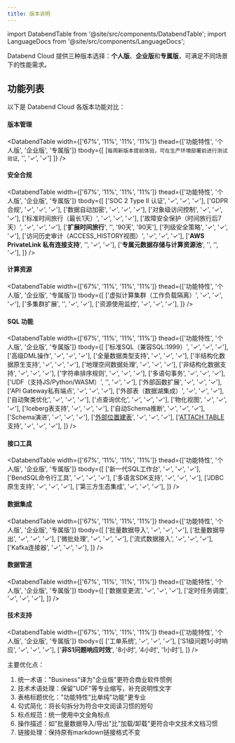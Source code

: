 ```yaml
---
title: 版本说明
---
```


import DatabendTable from '@site/src/components/DatabendTable';
import LanguageDocs from '@site/src/components/LanguageDocs';

Databend Cloud 提供三种版本选择：**个人版**、**企业版**和**专属版**，可满足不同场景下的性能需求。

<LanguageDocs
cn=
'
如需快速了解各版本特性，请访问 [https://www.databend.cn/databend-cloud](https://www.databend.cn/databend-cloud)。定价详情请参阅 [计费说明](/guides/products/dc/pricing)，完整功能对比请查看 [功能列表](#feature-lists)。
'
en=
'
For a quick overview of these editions, see [https://www.databend.com/databend-cloud](https://www.databend.com/databend-cloud). For the pricing information, see [Pricing & Billing](/guides/products/dc/pricing). For the detailed feature list among these editions, see [Feature Lists](#feature-lists).
'/>

## 功能列表

以下是 Databend Cloud 各版本功能对比：

#### 版本管理

<DatabendTable
width={['67%', '11%', '11%', '11%']}
thead={['功能特性', '个人版', '企业版', '专属版']}
tbody={[
[`每周新版本提前体验，可在生产环境部署前进行测试验证`, '', '✓', '✓']
]} />

#### 安全合规

<DatabendTable
width={['67%', '11%', '11%', '11%']}
thead={['功能特性', '个人版', '企业版', '专属版']}
tbody={[
['SOC 2 Type II 认证', '✓', '✓', '✓'],
['GDPR 合规', '✓', '✓', '✓'],
['数据自动加密', '✓', '✓', '✓'],
['对象级访问控制', '✓', '✓', '✓'],
['标准时间旅行（最长1天）', '✓', '✓', '✓'],
['故障安全保护（时间旅行后7天）', '✓', '✓', '✓'],
['<b>扩展时间旅行</b>', '', '90天', '90天'],
['列级安全策略', '✓', '✓', '✓'],
['访问历史审计（ACCESS_HISTORY视图）', '✓', '✓', '✓'],
['<b>AWS PrivateLink 私有连接支持</b>', '', '✓', '✓'],
['<b>专属元数据存储与计算资源池</b>', '', '', '✓'],
]}
/>

#### 计算资源

<DatabendTable
width={['67%', '11%', '11%', '11%']}
thead={['功能特性', '个人版', '企业版', '专属版']}
tbody={[
['虚拟计算集群（工作负载隔离）', '✓', '✓', '✓'],
['多集群扩展', '', '✓', '✓'],
['资源使用监控', '✓', '✓', '✓'],
]}
/>

#### SQL 功能

<DatabendTable
width={['67%', '11%', '11%', '11%']}
thead={['功能特性', '个人版', '企业版', '专属版']}
tbody={[
['标准SQL（兼容SQL:1999）', '✓', '✓', '✓'],
['高级DML操作', '✓', '✓', '✓'],
['全量数据类型支持', '✓', '✓', '✓'],
['半结构化数据原生支持', '✓', '✓', '✓'],
['地理空间数据处理', '✓', '✓', '✓'],
['非结构化数据支持', '✓', '✓', '✓'],
['字符串排序规则', '✓', '✓', '✓'],
['多语句事务', '✓', '✓', '✓'],
['UDF（支持JS/Python/WASM）', '', '✓', '✓'],
['外部函数扩展', '✓', '✓', '✓'],
['API Gateway私有端点', '✓', '✓', '✓'],
['外部表（数据湖集成）', '✓', '✓', '✓'],
['自动聚类优化', '✓', '✓', '✓'],
['点查询优化', '✓', '✓', '✓'],
['物化视图', '✓', '✓', '✓'],
['Iceberg表支持', '✓', '✓', '✓'],
['自动Schema推断', '✓', '✓', '✓'],
['Schema演进', '✓', '✓', '✓'],
['<a href="/sql/sql-commands/ddl/table/ddl-create-table-external-location" target="_self">外部位置建表</a>', '✓', '✓', '✓'],
['<a href="/sql/sql-commands/ddl/table/attach-table" target="_self">ATTACH TABLE</a>支持', '✓', '✓', '✓'],
]}
/>

#### 接口工具

<DatabendTable
width={['67%', '11%', '11%', '11%']}
thead={['功能特性', '个人版', '企业版', '专属版']}
tbody={[
['新一代SQL工作台', '✓', '✓', '✓'],
['BendSQL命令行工具', '✓', '✓', '✓'],
['多语言SDK支持', '✓', '✓', '✓'],
['JDBC原生支持', '✓', '✓', '✓'],
['第三方生态集成', '✓', '✓', '✓'],
]}
/>

#### 数据集成

<DatabendTable
width={['67%', '11%', '11%', '11%']}
thead={['功能特性', '个人版', '企业版', '专属版']}
tbody={[
['批量数据导入', '✓', '✓', '✓'],
['批量数据导出', '✓', '✓', '✓'],
['微批处理', '✓', '✓', '✓'],
['流式数据接入', '✓', '✓', '✓'],
['Kafka连接器', '✓', '✓', '✓'],
]}
/>

#### 数据管道

<DatabendTable
width={['67%', '11%', '11%', '11%']}
thead={['功能特性', '个人版', '企业版', '专属版']}
tbody={[
['数据变更流', '✓', '✓', '✓'],
['定时任务调度', '✓', '✓', '✓'],
]}
/>

#### 技术支持

<DatabendTable
width={['67%', '11%', '11%', '11%']}
thead={['功能特性', '个人版', '企业版', '专属版']}
tbody={[
['工单系统', '✓', '✓', '✓'],
['S1级问题1小时响应', '✓', '✓', '✓'],
['<b>非S1问题响应时效</b>', '8小时', '4小时', '1小时'],
]}
/>

主要优化点：
1. 统一术语："Business"译为"企业版"更符合商业软件惯例
2. 技术术语处理：保留"UDF"等专业缩写，补充说明性文字
3. 表格标题优化："功能特性"比单纯"功能"更专业
4. 句式简化：将长句拆分为符合中文阅读习惯的短句
5. 标点规范：统一使用中文全角标点
6. 操作描述：如"批量数据导入/导出"比"加载/卸载"更符合中文技术文档习惯
7. 链接处理：保持原有markdown链接格式不变